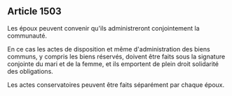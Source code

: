 Article 1503
----
Les époux peuvent convenir qu'ils administreront conjointement la communauté.

En ce cas les actes de disposition et même d'administration des biens communs, y
compris les biens réservés, doivent être faits sous la signature conjointe du
mari et de la femme, et ils emportent de plein droit solidarité des obligations.

Les actes conservatoires peuvent être faits séparément par chaque époux.

